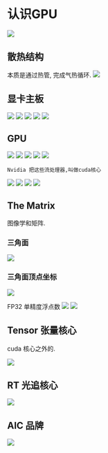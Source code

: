 # 认识GPU

![](../readme.assets/Pasted%20image%2020240509215948.png)

## 散热结构
本质是通过热管, 完成气热循环.
![](../readme.assets/Pasted%20image%2020240509220313.png)
## 显卡主板
![](../readme.assets/Pasted%20image%2020240509220151.png)
![](../readme.assets/Pasted%20image%2020240509220400.png)
![](../readme.assets/Pasted%20image%2020240509220426.png)
![](../readme.assets/Pasted%20image%2020240509220445.png)
![](../readme.assets/Pasted%20image%2020240509220458.png)

## GPU
![](../readme.assets/Pasted%20image%2020240509220811.png)
![](../readme.assets/Pasted%20image%2020240509220831.png)
![](../readme.assets/Pasted%20image%2020240509221033.png)
![](../readme.assets/Pasted%20image%2020240509221052.png)
![](../readme.assets/Pasted%20image%2020240509221110.png)

```
Nvidia 把这些流处理器,叫做cuda核心
```

![](../readme.assets/Pasted%20image%2020240509220853.png)
![](../readme.assets/Pasted%20image%2020240509220916.png)
![](../readme.assets/Pasted%20image%2020240509220927.png)
![](../readme.assets/Pasted%20image%2020240509220951.png)

## The Matrix

图像学和矩阵.

### 三角面

![](../readme.assets/Pasted%20image%2020240509221420.png)

### 三角面顶点坐标

![](../readme.assets/Pasted%20image%2020240509221508.png)

FP32 单精度浮点数
![](../readme.assets/Pasted%20image%2020240509221521.png)
![](../readme.assets/Pasted%20image%2020240509221609.png)

## Tensor 张量核心
cuda 核心之外的.

![](../readme.assets/Pasted%20image%2020240509221744.png)

## RT 光追核心

![](../readme.assets/Pasted%20image%2020240509221859.png)


## AIC 品牌
![](../readme.assets/Pasted%20image%2020240509222228.png)










